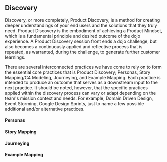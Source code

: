 ## Discovery
Discovery, or more completely, Product Discovery, is a method for creating deeper understandings of your end users and the solutions that they truly need. Product Discovery is the embodiment of achieving a Product Mindset, which is a fundamental principle and desired outcome of the dojo experience. A Product Discovery session front ends a dojo challenge, but also becomes a continuously applied and reflective process that is repeated, as warranted, during the challenge, to generate further customer learnings. 

There are several interconnected practices we have come to rely on to form the essential core practices that is Product Discovery; Personas, Story Mapping/C4 Modeling, Journeying, and Example Mapping. Each practice is intended to produce an outcome that serves as a downstream input to the next practice. It should be noted, however, that the specific practices applied within the discovery process can vary or adapt depending on the team's mission context and needs. For example, Domain Driven Design, Event Storming, Google Design Sprints, just to name a few possible additional and/or alternative practices.

#### Personas

#### Story Mapping

#### Journeying

#### Example Mapping